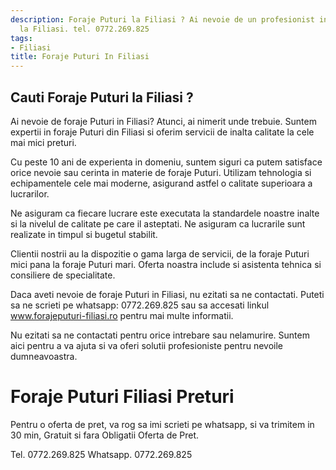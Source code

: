 ```yaml
---
description: Foraje Puturi la Filiasi ? Ai nevoie de un profesionist in Foraje Puturi
  la Filiasi. tel. 0772.269.825
tags:
- Filiasi
title: Foraje Puturi In Filiasi
---
```



## Cauti Foraje Puturi la Filiasi ?

Ai nevoie de foraje Puturi in Filiasi? Atunci, ai nimerit unde trebuie. Suntem expertii in foraje Puturi din Filiasi si oferim servicii de inalta calitate la cele mai mici preturi. 

Cu peste 10 ani de experienta in domeniu, suntem siguri ca putem satisface orice nevoie sau cerinta in materie de foraje Puturi. Utilizam tehnologia si echipamentele cele mai moderne, asigurand astfel o calitate superioara a lucrarilor. 

Ne asiguram ca fiecare lucrare este executata la standardele noastre inalte si la nivelul de calitate pe care il asteptati. Ne asiguram ca lucrarile sunt realizate in timpul si bugetul stabilit.

Clientii nostrii au la dispozitie o gama larga de servicii, de la foraje Puturi mici pana la foraje Puturi mari. Oferta noastra include si asistenta tehnica si consiliere de specialitate. 

Daca aveti nevoie de foraje Puturi in Filiasi, nu ezitati sa ne contactati. Puteti sa ne scrieti pe whatsapp: 0772.269.825 sau sa accesati linkul <a href="www.forajeputuri-filiasi.ro">www.forajeputuri-filiasi.ro</a> pentru mai multe informatii. 

Nu ezitati sa ne contactati pentru orice intrebare sau nelamurire. Suntem aici pentru a va ajuta si va oferi solutii profesioniste pentru nevoile dumneavoastra.

# Foraje Puturi Filiasi Preturi
Pentru o oferta de pret, va rog sa imi scrieti pe whatsapp, si va trimitem in 30 min, Gratuit si fara Obligatii Oferta de Pret.

Tel. 0772.269.825
Whatsapp. 0772.269.825